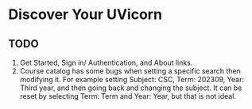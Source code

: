 # Discover Your UVicorn

## TODO

1. Get Started, Sign in/ Authentication, and About links.
2. Course catalog has some bugs when setting a specific search then modifying it. For example setting Subject: CSC, Term: 202309, Year: Third year, and then going back and changing the subject. It can be reset by selecting Term: Term and Year: Year, but that is not ideal.
